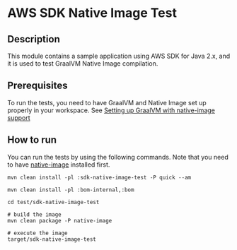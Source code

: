 # AWS SDK Native Image Test

## Description
This module contains a sample application using AWS SDK for Java 2.x, and it
is used to test GraalVM Native Image compilation.

## Prerequisites

To run the tests, you need to have GraalVM and Native Image set up properly in your workspace.
See [Setting up GraalVM with native-image support](https://graalvm.github.io/native-build-tools/latest/graalvm-setup.html)

## How to run

You can run the tests by using the following commands. Note that you need to have
[native-image](https://www.graalvm.org/22.0/reference-manual/native-image/) installed first.

```
mvn clean install -pl :sdk-native-image-test -P quick --am

mvn clean install -pl :bom-internal,:bom

cd test/sdk-native-image-test

# build the image
mvn clean package -P native-image

# execute the image
target/sdk-native-image-test
```


